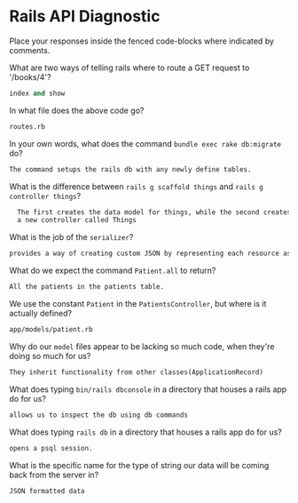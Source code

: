 # Rails API Diagnostic

Place your responses inside the fenced code-blocks where indicated by comments.


What are two ways of telling rails where to route a GET request to '/books/4'?

```rb
index and show
```

In what file does the above code go?

```md
routes.rb
```

In your own words, what does the command `bundle exec rake db:migrate` do?

```md
The command setups the rails db with any newly define tables.
```

What is the difference between `rails g scaffold things` and
`rails g controller things`?

```md
  The first creates the data model for things, while the second creates
  a new controller called Things
```

What is the job of the `serializer`?

```md
provides a way of creating custom JSON by representing each resource as a class
```

What do we expect the command `Patient.all` to return?

```md
All the patients in the patients table.
```

We use the constant `Patient` in the `PatientsController`, but where is it
actually defined?

```md
app/models/patient.rb
```

Why do our `model` files appear to be lacking so much code, when they're doing
so much for us?

```md
They inherit functionality from other classes(ApplicationRecord)
```

What does typing `bin/rails dbconsole` in a directory that houses a rails app do for
us?

```md
allows us to inspect the db using db commands
```

What does typing `rails db` in a directory that houses a rails app do for us?

```md
opens a psql session.
```

What is the specific name for the type of string our data will be coming back
from the server in?

```md
JSON formatted data
```
